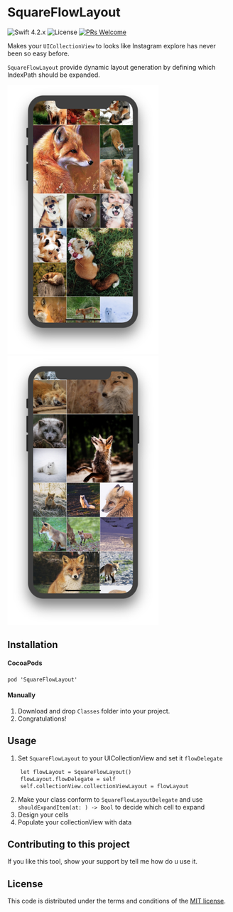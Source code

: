 # SquareFlowLayout
![Swift 4.2.x](https://img.shields.io/badge/Swift-4.2.x-orange.svg)
![License](https://img.shields.io/badge/License-MIT-blue.svg)
[![PRs Welcome](https://img.shields.io/badge/PRs-welcome-brightgreen.svg?style=flat-square)](http://makeapullrequest.com)

 Makes your `UICollectionView` to looks like Instagram explore has never been so easy before. 

 `SquareFlowLayout` provide dynamic layout generation by defining which IndexPath should be expanded.

<p align="left">
 <img src="https://github.com/ChernyshenkoTaras/SquareFlowLayout/blob/master/SquareFlowLayout/Screenshots/SquareFlowLayout-2.png" alt="Flow layout" width="340px" height="606px"/> 
<img src="https://github.com/ChernyshenkoTaras/SquareFlowLayout/blob/master/SquareFlowLayout/Screenshots/SquareFlowLayout-3.png" alt="Flow layout" width="340px" height="606px"/>
</p>

## Installation

#### CocoaPods

`pod 'SquareFlowLayout'`

#### Manually

1. Download and drop ```Classes``` folder into your project.
2. Congratulations!

## Usage

1. Set `SquareFlowLayout` to your UICollectionView and set it `flowDelegate`

```
    let flowLayout = SquareFlowLayout()
    flowLayout.flowDelegate = self
    self.collectionView.collectionViewLayout = flowLayout
```

2. Make your class conform to `SquareFlowLayoutDelegate` and use `shouldExpandItem(at: ) -> Bool` to decide which cell to expand
3. Design your cells
3. Populate your collectionView with data

## Contributing to this project

If you like this tool, show your support by tell me how do u use it.

## License

This code is distributed under the terms and conditions of the [MIT license](LICENSE).
